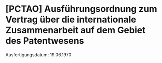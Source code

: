 # [PCTAO] Ausführungsordnung zum Vertrag über die internationale Zusammenarbeit auf dem Gebiet des Patentwesens

Ausfertigungsdatum: 19.06.1970

 